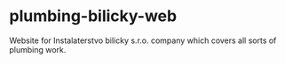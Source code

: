 # plumbing-bilicky-web
Website for Instalaterstvo bilicky s.r.o. company which covers all sorts of plumbing work.
